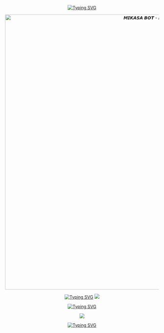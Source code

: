 <div align="center">
<a href="https://git.io/typing-svg"><img src="https://readme-typing-svg.herokuapp.com?font=Barriecito&duration=3000&pause=400&color=ff002f&center=true&vCenter=true&width=885&height=50&lines=𝙈𝙄𝙆𝘼𝙎𝘼+𝘽𝙊𝙏+-+𝙈𝘿" alt="Typing SVG" /></a>

<p align="center">
<img src="https://th.bing.com/th/id/OIG2.6DYzgwS1ijLpt6wLkkQm?w=1024&h=1024&rs=1&pid=ImgDetMain" alt="𝙈𝙄𝙆𝘼𝙎𝘼 𝘽𝙊𝙏 - 𝙈𝘿" width="900"/>
</p>

<div align="center">
<a href="https://git.io/typing-svg"><img src="https://readme-typing-svg.herokuapp.com?font=Barriecito&duration=3000&pause=400&color=ff006f&center=true&vCenter=true&width=885&height=50&lines=𝘾𝙊𝙉𝙏𝘼𝘾𝙏𝘼𝙈𝙀:" alt="Typing SVG" /></a>
<a href="https://api.whatsapp.com/send/?phone=51936732723&text=𝙈𝙄𝙆𝘼𝙎𝘼 𝘽𝙊𝙏 - 𝙈𝘿 &type=phone_number&app_absent=0" target="blank"><img src="https://img.shields.io/badge/Whatsapp-30302f?style=flat&logo=whatsapp" /></a>

</p> 

<div align="center">
<a href="https://git.io/typing-svg"><img src="https://readme-typing-svg.herokuapp.com?font=Barriecito&duration=3000&pause=400&color=ff7abd&center=true&vCenter=true&width=885&height=50&lines=𝘾𝘼𝙉𝘼𝙇+𝙊𝙁𝙄𝘾𝙄𝘼𝙇" alt="Typing SVG" /></a>

<a href="https://whatsapp.com/channel/0029VajUEsCB4hdNTg04zh1u" target="blank"><img src="https://img.shields.io/badge/𝘾𝘼𝙉𝘼𝙇_𝙊𝙁𝙄𝘾𝙄𝘼𝙇-25D366?style=for-the-badge&logo=whatsapp&logoColor=white" />


<div align="center">
<a href="https://git.io/typing-svg"><img src="https://readme-typing-svg.herokuapp.com?font=Barriecito&duration=3000&pause=400&color=ff00f2&center=true&vCenter=true&width=885&height=50&lines=𝙑𝙀𝙍𝙎𝙄𝙊𝙉+1.0.0" alt="Typing SVG" /></a>
